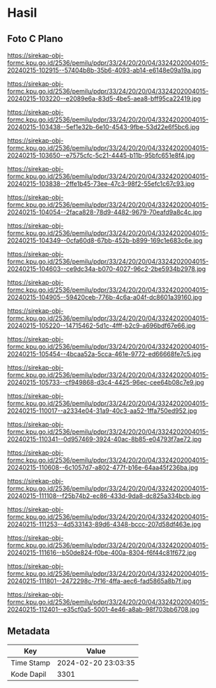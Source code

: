 # Hasil

## Foto C Plano

https://sirekap-obj-formc.kpu.go.id/2536/pemilu/pdpr/33/24/20/20/04/3324202004015-20240215-102915--57404b8b-35b6-4093-ab14-e6148e09a19a.jpg

https://sirekap-obj-formc.kpu.go.id/2536/pemilu/pdpr/33/24/20/20/04/3324202004015-20240215-103220--e2089e6a-83d5-4be5-aea8-bff95ca22419.jpg

https://sirekap-obj-formc.kpu.go.id/2536/pemilu/pdpr/33/24/20/20/04/3324202004015-20240215-103438--5ef1e32b-6e10-4543-9fbe-53d22e6f5bc6.jpg

https://sirekap-obj-formc.kpu.go.id/2536/pemilu/pdpr/33/24/20/20/04/3324202004015-20240215-103650--e7575cfc-5c21-4445-b11b-95bfc651e8f4.jpg

https://sirekap-obj-formc.kpu.go.id/2536/pemilu/pdpr/33/24/20/20/04/3324202004015-20240215-103838--2ffe1b45-73ee-47c3-98f2-55efc1c67c93.jpg

https://sirekap-obj-formc.kpu.go.id/2536/pemilu/pdpr/33/24/20/20/04/3324202004015-20240215-104054--2faca828-78d9-4482-9679-70eafd9a8c4c.jpg

https://sirekap-obj-formc.kpu.go.id/2536/pemilu/pdpr/33/24/20/20/04/3324202004015-20240215-104349--0cfa60d8-67bb-452b-b899-169c1e683c6e.jpg

https://sirekap-obj-formc.kpu.go.id/2536/pemilu/pdpr/33/24/20/20/04/3324202004015-20240215-104603--ce9dc34a-b070-4027-96c2-2be5934b2978.jpg

https://sirekap-obj-formc.kpu.go.id/2536/pemilu/pdpr/33/24/20/20/04/3324202004015-20240215-104905--59420ceb-776b-4c6a-a04f-dc8601a39160.jpg

https://sirekap-obj-formc.kpu.go.id/2536/pemilu/pdpr/33/24/20/20/04/3324202004015-20240215-105220--14715462-5d1c-4fff-b2c9-a696bdf67e66.jpg

https://sirekap-obj-formc.kpu.go.id/2536/pemilu/pdpr/33/24/20/20/04/3324202004015-20240215-105454--4bcaa52a-5cca-461e-9772-ed66668fe7c5.jpg

https://sirekap-obj-formc.kpu.go.id/2536/pemilu/pdpr/33/24/20/20/04/3324202004015-20240215-105733--cf949868-d3c4-4425-96ec-cee64b08c7e9.jpg

https://sirekap-obj-formc.kpu.go.id/2536/pemilu/pdpr/33/24/20/20/04/3324202004015-20240215-110017--a2334e04-31a9-40c3-aa52-1ffa750ed952.jpg

https://sirekap-obj-formc.kpu.go.id/2536/pemilu/pdpr/33/24/20/20/04/3324202004015-20240215-110341--0d957469-3924-40ac-8b85-e04793f7ae72.jpg

https://sirekap-obj-formc.kpu.go.id/2536/pemilu/pdpr/33/24/20/20/04/3324202004015-20240215-110608--6c1057d7-a802-477f-b16e-64aa45f236ba.jpg

https://sirekap-obj-formc.kpu.go.id/2536/pemilu/pdpr/33/24/20/20/04/3324202004015-20240215-111108--f25b74b2-ec86-433d-9da8-dc825a334bcb.jpg

https://sirekap-obj-formc.kpu.go.id/2536/pemilu/pdpr/33/24/20/20/04/3324202004015-20240215-111253--4d533143-89d6-4348-bccc-207d58df463e.jpg

https://sirekap-obj-formc.kpu.go.id/2536/pemilu/pdpr/33/24/20/20/04/3324202004015-20240215-111616--b50de824-f0be-400a-8304-f6f44c81f672.jpg

https://sirekap-obj-formc.kpu.go.id/2536/pemilu/pdpr/33/24/20/20/04/3324202004015-20240215-111801--2472298c-7f16-4ffa-aec6-fad5865a8b7f.jpg

https://sirekap-obj-formc.kpu.go.id/2536/pemilu/pdpr/33/24/20/20/04/3324202004015-20240215-112401--e35cf0a5-5001-4e46-a8ab-98f703bb6708.jpg


## Metadata

| Key        | Value               |
| ---------- | ------------------- |
| Time Stamp | 2024-02-20 23:03:35 |
| Kode Dapil | 3301                |



